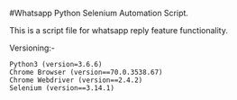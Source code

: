 #Whatsapp Python Selenium Automation Script.

This is a script file for whatsapp reply feature functionality.


Versioning:-

	Python3 (version=3.6.6)
	Chrome Browser (version==70.0.3538.67)
	Chrome Webdriver (version==2.4.2) 
	Selenium (version==3.14.1)